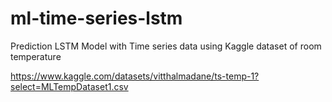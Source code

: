 # ml-time-series-lstm
 Prediction LSTM Model with Time series data using Kaggle dataset of room temperature 
 
 https://www.kaggle.com/datasets/vitthalmadane/ts-temp-1?select=MLTempDataset1.csv
 
